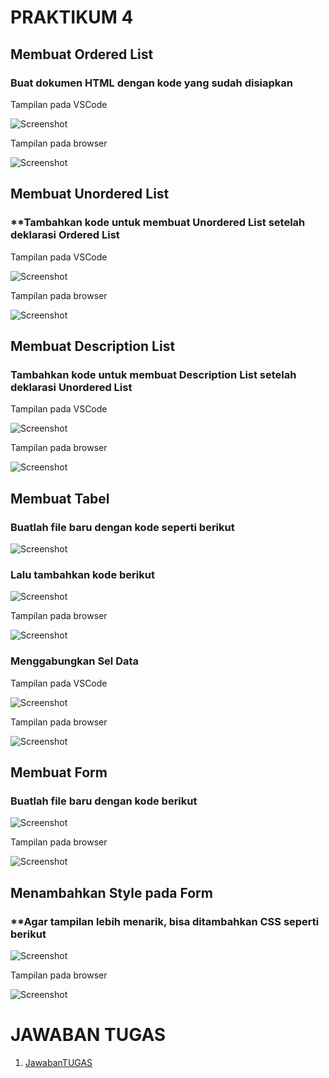# **PRAKTIKUM 4**
## **Membuat Ordered List**
### **Buat dokumen HTML dengan kode yang sudah disiapkan**

Tampilan pada VSCode

![Screenshot](https://github.com/rangs24/Lab3Web/blob/master/ss1.png)

Tampilan pada browser

![Screenshot](https://github.com/rangs24/Lab3Web/blob/master/ss2.png)

## **Membuat Unordered List**
### **Tambahkan kode untuk membuat Unordered List setelah deklarasi Ordered List

Tampilan pada VSCode

![Screenshot](https://github.com/rangs24/Lab3Web/blob/master/ss3.png)

Tampilan pada browser

![Screenshot](https://github.com/rangs24/Lab3Web/blob/master/ss4.png)

## **Membuat Description List**
### **Tambahkan kode untuk membuat Description List setelah deklarasi Unordered List**

Tampilan pada VSCode

![Screenshot](https://github.com/rangs24/Lab3Web/blob/master/ss5.png)

Tampilan pada browser

![Screenshot](https://github.com/rangs24/Lab3Web/blob/master/ss6.png)

## **Membuat Tabel**
### **Buatlah file baru dengan kode seperti berikut**
![Screenshot](https://github.com/rangs24/Lab3Web/blob/master/ss7.png)
### **Lalu tambahkan kode berikut**
![Screenshot](https://github.com/rangs24/Lab3Web/blob/master/ss8.png)

Tampilan pada browser

![Screenshot](https://github.com/rangs24/Lab3Web/blob/master/ss9.png)

### **Menggabungkan Sel Data**

Tampilan pada VSCode

![Screenshot](https://github.com/rangs24/Lab3Web/blob/master/ss10.png)

Tampilan pada browser

![Screenshot](https://github.com/rangs24/Lab3Web/blob/master/ss11.png)

## **Membuat Form**
### **Buatlah file baru dengan kode berikut**
![Screenshot](https://github.com/rangs24/Lab3Web/blob/master/ss12.png)

Tampilan pada browser

![Screenshot](https://github.com/rangs24/Lab3Web/blob/master/ss13.png)

## **Menambahkan Style pada Form**
### **Agar tampilan lebih menarik, bisa ditambahkan CSS seperti berikut

![Screenshot](https://github.com/rangs24/Lab3Web/blob/master/ss14.png)

Tampilan pada browser

![Screenshot](https://github.com/rangs24/Lab3Web/blob/master/ss15.png)

# **JAWABAN TUGAS**

1. [JawabanTUGAS](https://github.com/rangs24/Lab3Web/blob/master/Tugas.html)
